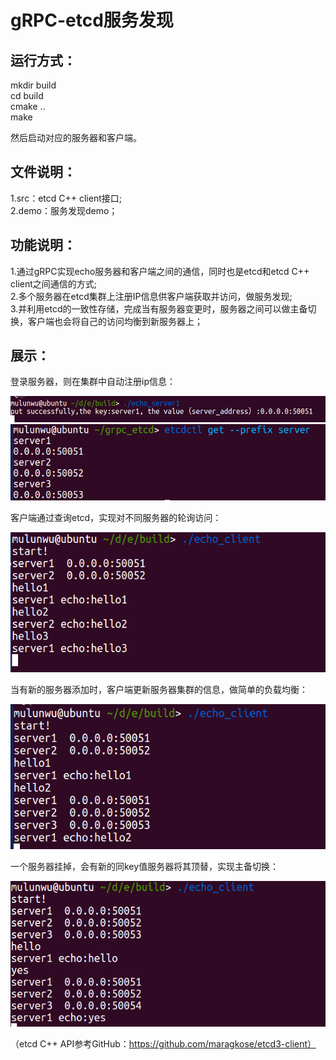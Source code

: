 # gRPC-etcd服务发现

## 运行方式：
 mkdir build  
 cd build  
 cmake ..  
 make
 
然后启动对应的服务器和客户端。

## 文件说明：
1.src：etcd C++ client接口;  
2.demo：服务发现demo；  

## 功能说明：
1.通过gRPC实现echo服务器和客户端之间的通信，同时也是etcd和etcd C++ client之间通信的方式;  
2.多个服务器在etcd集群上注册IP信息供客户端获取并访问，做服务发现;  
3.并利用etcd的一致性存储，完成当有服务器变更时，服务器之间可以做主备切换，客户端也会将自己的访问均衡到新服务器上；  


## 展示：
登录服务器，则在集群中自动注册ip信息：  

![image](./resource/注册1)
![image](./resource/注册2)

客户端通过查询etcd，实现对不同服务器的轮询访问：  

![image](./resource/轮询)


当有新的服务器添加时，客户端更新服务器集群的信息，做简单的负载均衡：  

![image](./resource/负载均衡)

一个服务器挂掉，会有新的同key值服务器将其顶替，实现主备切换：  

![image](./resource/主备切换)


（etcd C++ API参考GitHub：https://github.com/maragkose/etcd3-client）
